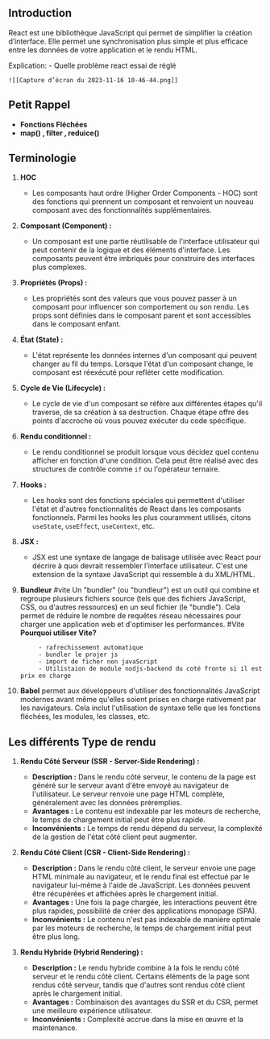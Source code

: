 
## Introduction

React est une bibliothèque JavaScript qui permet de simplifier la création d’interface. Elle permet une synchronisation plus simple et plus efficace entre les données de votre application et le rendu HTML.

Explication: 
	- Quelle problème  react essai de réglé 
	
	![[Capture d’écran du 2023-11-16 10-46-44.png]]



## Petit Rappel

- **Fonctions Fléchées**
- **map() , filter , reduice()**


## Terminologie


1. **HOC**
    
    - Les composants haut ordre (Higher Order Components - HOC) sont des fonctions qui prennent un composant et renvoient un nouveau composant avec des fonctionnalités supplémentaires.
2. **Composant (Component) :**
    
    - Un composant est une partie réutilisable de l'interface utilisateur qui peut contenir de la logique et des éléments d'interface. Les composants peuvent être imbriqués pour construire des interfaces plus complexes.
3. **Propriétés (Props) :**
    
    - Les propriétés sont des valeurs que vous pouvez passer à un composant pour influencer son comportement ou son rendu. Les props sont définies dans le composant parent et sont accessibles dans le composant enfant.
4. **État (State) :**
    
    - L'état représente les données internes d'un composant qui peuvent changer au fil du temps. Lorsque l'état d'un composant change, le composant est réexécuté pour refléter cette modification.
5. **Cycle de Vie (Lifecycle) :**
    
    - Le cycle de vie d'un composant se réfère aux différentes étapes qu'il traverse, de sa création à sa destruction. Chaque étape offre des points d'accroche où vous pouvez exécuter du code spécifique.
5. **Rendu conditionnel :**
    
    - Le rendu conditionnel se produit lorsque vous décidez quel contenu afficher en fonction d'une condition. Cela peut être réalisé avec des structures de contrôle comme `if` ou l'opérateur ternaire.

1. **Hooks :**
    
    - Les hooks sont des fonctions spéciales qui permettent d'utiliser l'état et d'autres fonctionnalités de React dans les composants fonctionnels. Parmi les hooks les plus couramment utilisés, citons `useState`, `useEffect`, `useContext`, etc.
8. **JSX :**
    
	- JSX est une syntaxe de langage de balisage utilisée avec React pour décrire à quoi devrait ressembler l'interface utilisateur. C'est une extension de la syntaxe JavaScript qui ressemble à du XML/HTML.
9. **Bundleur**  #vite
		Un "bundler" (ou "bundleur") est un outil qui combine et regroupe plusieurs fichiers source (tels que des fichiers JavaScript, CSS, ou d'autres ressources) en un seul fichier (le "bundle"). Cela permet de réduire le nombre de requêtes réseau nécessaires pour charger une application web et d'optimiser les performances.
		#Vite
		**Pourquoi utiliser Vite?**

			- rafrechissement automatique
			- bundler le projer js
			- import de ficher non javaScript
			- Utilistaion de module nodjs-backend du coté fronte si il est prix en charge
1. **Babel** 
	  permet aux développeurs d'utiliser des fonctionnalités JavaScript modernes avant même qu'elles soient prises en charge nativement par les navigateurs. Cela inclut l'utilisation de syntaxe telle que les fonctions fléchées, les modules, les classes, etc.

## Les différents Type de rendu


1. **Rendu Côté Serveur (SSR - Server-Side Rendering) :**
    
    - **Description :** Dans le rendu côté serveur, le contenu de la page est généré sur le serveur avant d'être envoyé au navigateur de l'utilisateur. Le serveur renvoie une page HTML complète, généralement avec les données préremplies.
    - **Avantages :** Le contenu est indexable par les moteurs de recherche, le temps de chargement initial peut être plus rapide.
    - **Inconvénients :** Le temps de rendu dépend du serveur, la complexité de la gestion de l'état côté client peut augmenter.
2. **Rendu Côté Client (CSR - Client-Side Rendering) :**
    
    - **Description :** Dans le rendu côté client, le serveur envoie une page HTML minimale au navigateur, et le rendu final est effectué par le navigateur lui-même à l'aide de JavaScript. Les données peuvent être récupérées et affichées après le chargement initial.
    - **Avantages :** Une fois la page chargée, les interactions peuvent être plus rapides, possibilité de créer des applications monopage (SPA).
    - **Inconvénients :** Le contenu n'est pas indexable de manière optimale par les moteurs de recherche, le temps de chargement initial peut être plus long.
3. **Rendu Hybride (Hybrid Rendering) :**
    
    - **Description :** Le rendu hybride combine à la fois le rendu côté serveur et le rendu côté client. Certains éléments de la page sont rendus côté serveur, tandis que d'autres sont rendus côté client après le chargement initial.
    - **Avantages :** Combinaison des avantages du SSR et du CSR, permet une meilleure expérience utilisateur.
    - **Inconvénients :** Complexité accrue dans la mise en œuvre et la maintenance.